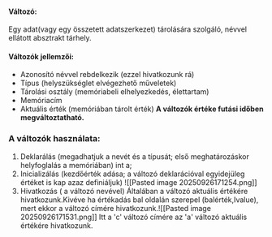 #### Változó: 
Egy adat(vagy egy összetett adatszerkezet) tárolására szolgáló, névvel ellátott absztrakt tárhely.
#### Változók jellemzői:
- Azonosító névvel rebdelkezik (ezzel hivatkozunk rá)
- Típus (helyszükséglet elvégezhető műveletek)
- Tárolási osztály (memóriabeli elhelyezkedés, élettartam)
- Memóriacím
- Aktuális érték (memóriában tárolt érték)
**A változók értéke futási időben megváltoztatható.**
### A változók használata:
1. Deklarálás (megadhatjuk a nevét és a típusát; első meghatározáskor helyfoglalás a memóriában) int a;
2. Inicializálás (kezdőérték adása; a változó deklarációval egyidejüleg értéket is kap azaz definiáljuk)
![[Pasted image 20250926171254.png]]
3. Hivatkozás ( a változó nevével)
   Általában a változó aktuális értékére hivatkozunk.Kivéve ha értékadás bal oldalán szerepel (balérték,Ivalue), mert ekkor a változó címére hivatkozunk.![[Pasted image 20250926171531.png]] Itt a 'c' változó címére az 'a' változó aktuális értékére hivatkozunk.
